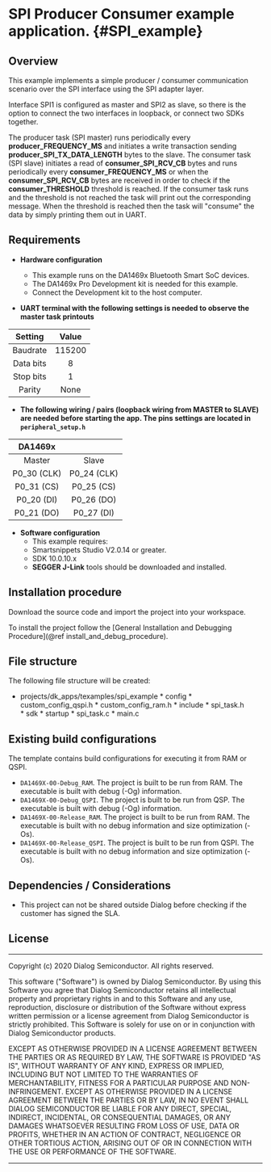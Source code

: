 SPI Producer Consumer example application. {#SPI_example}
======================================================

## Overview

This example implements a simple producer / consumer communication scenario over 
the SPI interface using the SPI adapter layer.

Interface SPI1 is configured as master and SPI2 as slave, so there is the  
option to connect the two interfaces in loopback, or connect two SDKs together.

The producer task (SPI master) runs periodically every **producer_FREQUENCY_MS** and initiates a write transaction sending **producer_SPI_TX_DATA_LENGTH** bytes to the slave. 
The consumer task (SPI slave) initiates a read of **consumer_SPI_RCV_CB** bytes and runs periodically every **consumer_FREQUENCY_MS** or when the **consumer_SPI_RCV_CB** bytes are received in order to check if the **consumer_THRESHOLD** threshold is reached. If the consumer task runs and the threshold is not reached the task will print out the corresponding message. When the threshold is reached then the task will "consume" the data by simply printing them out in UART.

## Requirements
* **Hardware configuration**

    - This example runs on the DA1469x Bluetooth Smart SoC devices.
    - The DA1469x Pro Development kit is needed for this example.
    - Connect the Development kit to the host computer.

* **UART terminal with the following settings is needed to observe the master task
printouts**

| Setting      | Value    |
|:------------:|:--------:|
| Baudrate     | 115200   |
| Data bits    | 8        |
| Stop bits    | 1        |
| Parity       | None     |


* **The following wiring / pairs (loopback wiring from MASTER to SLAVE) are needed 
before starting the app. The pins settings are located in `peripheral_setup.h`**

| DA1469x     |             |
|:-----------:|:-----------:|
| Master      | Slave       |
| P0_30 (CLK) | P0_24 (CLK) |
| P0_31 (CS)  | P0_25 (CS)  |
| P0_20 (DI)  | P0_26 (DO)  |
| P0_21 (DO)  | P0_27 (DI)  |                                   

* **Software configuration**
  - This example requires:
  - Smartsnippets Studio V2.0.14 or greater.
  - SDK 10.0.10.x
  - **SEGGER J-Link** tools should be downloaded and installed.

## Installation procedure

Download the source code and import the project into your workspace.

To install the project follow the [General Installation and Debugging Procedure](@ref install_and_debug_procedure).

## File structure

The following file structure will be created:

* projects/dk_apps/texamples/spi_example
        * config
                * custom_config_qspi.h
                * custom_config_ram.h
        * include
                * spi_task.h       
        * sdk
        * startup
        * spi_task.c 
        * main.c

## Existing build configurations

The template contains build configurations for executing it from RAM or QSPI. 

- `DA1469X-00-Debug_RAM`. The project is built to be run from RAM. The executable is built with debug (-Og) information.
- `DA1469X-00-Debug_QSPI`. The project is built to be run from QSP. The executable is built with debug (-Og) information.
- `DA1469X-00-Release_RAM`. The project is built to be run from RAM. The executable is built with no debug information and size optimization (-Os).
- `DA1469X-00-Release_QSPI`. The project is built to be run from QSPI. The executable is built with no debug information and size optimization (-Os).

## Dependencies / Considerations
- This project can not be shared outside Dialog before checking if the customer has signed the SLA. 


## License

**************************************************************************************

 Copyright (c) 2020 Dialog Semiconductor. All rights reserved.

 This software ("Software") is owned by Dialog Semiconductor. By using this Software
 you agree that Dialog Semiconductor retains all intellectual property and proprietary
 rights in and to this Software and any use, reproduction, disclosure or distribution
 of the Software without express written permission or a license agreement from Dialog
 Semiconductor is strictly prohibited. This Software is solely for use on or in
 conjunction with Dialog Semiconductor products.

 EXCEPT AS OTHERWISE PROVIDED IN A LICENSE AGREEMENT BETWEEN THE PARTIES OR AS
 REQUIRED BY LAW, THE SOFTWARE IS PROVIDED "AS IS", WITHOUT WARRANTY OF ANY KIND,
 EXPRESS OR IMPLIED, INCLUDING BUT NOT LIMITED TO THE WARRANTIES OF MERCHANTABILITY,
 FITNESS FOR A PARTICULAR PURPOSE AND NON-INFRINGEMENT. EXCEPT AS OTHERWISE PROVIDED
 IN A LICENSE AGREEMENT BETWEEN THE PARTIES OR BY LAW, IN NO EVENT SHALL DIALOG
 SEMICONDUCTOR BE LIABLE FOR ANY DIRECT, SPECIAL, INDIRECT, INCIDENTAL, OR
 CONSEQUENTIAL DAMAGES, OR ANY DAMAGES WHATSOEVER RESULTING FROM LOSS OF USE, DATA OR
 PROFITS, WHETHER IN AN ACTION OF CONTRACT, NEGLIGENCE OR OTHER TORTIOUS ACTION,
 ARISING OUT OF OR IN CONNECTION WITH THE USE OR PERFORMANCE OF THE SOFTWARE.

**************************************************************************************

